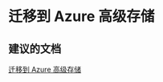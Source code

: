 <properties
    pageTitle="Migrating to Azure Premium Storage"
    description="迁移到 Azure 高级存储"
    service="microsoft.storage"
    resource="storageaccounts"
    authors="passaree"
    displayOrder=""
    selfHelpType="generic"
    supportTopicIds="32551680,32551672"
    resourceTags=""
    productPesIds="15629"
    cloudEnvironments="public"
/>


# 迁移到 Azure 高级存储

## **建议的文档**
[迁移到 Azure 高级存储](https://azure.microsoft.com/documentation/articles/storage-migration-to-premium-storage/)


<!--HONumber=Oct16_HO3-->


